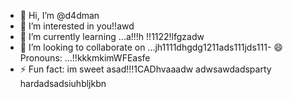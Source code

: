 - 👋 Hi, I’m @d4dman
- 👀 I’m interested in you!!awd
- 🌱 I’m currently learning ...a!!!h !!1122!lfgzadw
- 💞️ I’m looking to collaborate on ...jh1111dhgdg1211ads111jds111- 😄 Pronouns: ...!!kkkmkimWFEasfe
- ⚡ Fun fact: im sweet asad!!!1CADhvaaadw
adwsawdadsparty hardadsadsiuhbljkbn 
<!--- a11ad
d4dman/d4dman is a ✨ special ✨ repository because its `README.md` (this file) appears on your GitHub profile.
You can click the Preview link to take a look at your changes.ss
--->
